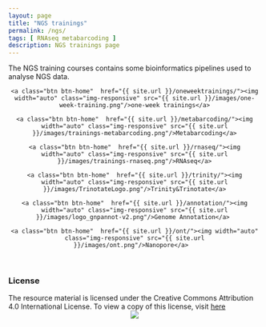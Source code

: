 ```yaml
---
layout: page
title: "NGS trainings"
permalink: /ngs/
tags: [ RNAseq metabarcoding ]
description: NGS trainings page
---
```


The NGS training courses contains some bioinformatics pipelines used to analyse NGS data.

<div><center>
	
	<a class="btn btn-home"  href="{{ site.url }}/oneweektrainings/"><img width="auto" class="img-responsive" src="{{ site.url }}/images/one-week-training.png"/>one-week trainings</a>

	<a class="btn btn-home"  href="{{ site.url }}/metabarcoding/"><img width="auto" class="img-responsive" src="{{ site.url }}/images/trainings-metabarcoding.png"/>Metabarcoding</a>
	
	<a class="btn btn-home"  href="{{ site.url }}/rnaseq/"><img width="auto" class="img-responsive" src="{{ site.url }}/images/trainings-rnaseq.png"/>RNAseq</a>
	
	<a class="btn btn-home"  href="{{ site.url }}/trinity/"><img width="auto" class="img-responsive" src="{{ site.url }}/images/TrinotateLogo.png"/>Trinity&Trinotate</a>
	
	<a class="btn btn-home"  href="{{ site.url }}/annotation/"><img width="auto" class="img-responsive" src="{{ site.url }}/images/logo_gnpannot-v2.png"/>Genome Annotation</a>	
	
	<a class="btn btn-home"  href="{{ site.url }}/ont/"><img width="auto" class="img-responsive" src="{{ site.url }}/images/ont.png"/>Nanopore</a>	
	
</center></div>

<br />


### License
<div>
The resource material is licensed under the Creative Commons Attribution 4.0 International License. To view a copy of this license, visit
<a href="http://creativecommons.org/licenses/by-nc-sa/4.0/">here</a>
<center>
<img width="auto" class="img-responsive" src="http://creativecommons.org.nz/wp-content/uploads/2012/05/by-nc-sa1.png"/>
</center></div>
